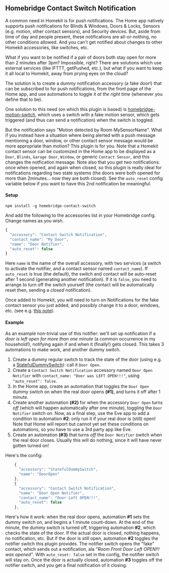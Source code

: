 ## Homebridge Contact Switch Notification

A common need in Homekit is for push notifications. The Home app natively supports push notifications for Blinds & Windows, Doors & Locks, Sensors (e.g. motion, other contact sensors), and Security devices.  But, aside from time of day and people present, these notifications are all-or-nothing, no other conditions allowed. And you can't get notified about changes to other Homekit accessories, like switches, etc. 

What if you want to be notified if a pair of doors both stay open for more than 2 minutes after 3pm?  Impossible, right? There are solutions which use external services (like IFTTT, getPushed, etc.), but what if you want to keep it all local to Homekit, away from prying eyes on the cloud?

The solution is to create a _dummy_ notification accessory (a fake door!) that can be subscribed to for push notifications, from the front page of the Home app, and use automations to toggle it _at the right time_ (whenever you define that to be). 

One solution to this need (on which this plugin is based) is [homebridge-motion-switch](https://github.com/aaronpearce/homebridge-motion-switch), which uses a switch with a fake motion sensor, which gets triggered (and thus can send a notification) when the switch is toggled.  

But the notification says "Motion detected by Room MySensorName".  What if you instead have a situation where being alerted with a push message mentioning a door, window, or other contact sensor message would be more appropriate than motion?  This plugin is for you.   Note that a Homekit contact sensor can be customized in the Home app to be displayed as a `Door`, `Blinds`, `Garage Door`, `Window`, or generic `Contact Sensor`, and this changes the notfication message.  Note also that you get _two_ notifications: once when opened, and again when closed, so this plugin is really ideal for notifications regarding two state systems (the doors were both opened for more than 2minutes... now they are both closed).  See the `auto_reset` config variable below if you want to have this 2nd notification be meaningful.

#### Setup

`npm install -g homebridge-contact-switch`

And add the following to the accessories list in your Homebridge config. Change names as you wish.

```js
{
  "accessory": "Contact Switch Notification",
  "contact_name": "My Door",
  "name": "Door Notifier",
  "auto_reset": false
}
```

Here `name` is the name of the overall accessory, with two services (a switch to activate the notifier, and a contact sensor named `contact_name`).  If `auto_reset` is true (the default), the switch and contact will be auto-reset after 1 second (generating another notification).   If it is `false`, you need to arrange to turn off the switch yourself (the contact will be automatically reset then, sending a _closed_ notification). 

Once added to Homekit, you will need to turn on Notifications for the fake contact sensor you just added, and possibly change it to a door, windows, etc. (see e.g. [this note](https://github.com/jvmahon/homebridge-homeseer/wiki/Contact-Sensor-Icon-Type-(Door,-Window,-etc.))).

#### Example

As an example non-trivial use of this notifier: we'll set up notification if a _door is left open for more than one minute_ (a common occurrence in my household!), notifying again if and when it (finally!) gets closed. This takes 3 automations to make work, and another dummy switch.

1. Create a dummy regular switch to track the state of the door (using e.g. a [StatefulDummySwitch](https://github.com/mend1/homebridge-statefuldummy#readme)): call it `Door Open`.
1. Create a `Contact Switch Notification` accessory named `Door Open Notifier` with `contact_name: "Door was LEFT OPEN!!!"`, using `"auto_reset": false`.
1. In the Home app, create an automation that toggles the `Door Open` dummy switch on when the real door opens **(#1)**, and turns it off after 1 minute. 
1. Create another automation **(#2)** for when the accessory `Door Open` turns _off_ (which will happen automatically after one minute), toggling the `Door Notifier` switch _on_.  Now, as a final step, use the Eve app to add a condition to automation **#2**: only run it if your real door is (still) open!  Note that Home will report but cannot yet set these conditions on automations, so you have to use a 3rd party app like Eve.
1. Create an automation **(#3)** that turns _off_ the `Door Notifier` switch when the real door closes.  Usually this will do nothing, since it will have never gotten turned on!


Here's the config:

```js
    {
      "accessory": "StatefulDummySwitch",
      "name": "DoorOpen"
    },
    {
      "accessory": "Contact Switch Notification",
      "name": "Door Open Notifier",
      "contact_name": "Door Left OPEN!!!",
      "auto_reset": false
    },
```

Here's how it work: when the real door opens, automation **#1** sets the dummy switch on, and begins a 1 minute count-down.  At the end of the minute, the dummy switch is turned off, triggering automation **#2**, which checks the state of the door. If the actual door is closed, nothing happens, no notification, etc.  But if the door is _still_ open, automation **#2** toggles the notifier switch this plugin provides.  The notifier switch opens the "fake" contact, which sends out a notification, ala _"Room Front Door Left OPEN!!! was opened"_.  With `auto_reset: false` set in the config, the notifier switch will stay on.  Once the door is actually closed, automation **#3** toggles off the notifier switch, and you get a final notification of it closing. 

